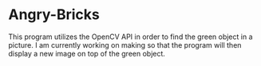# Angry-Bricks
This program utilizes the OpenCV API in order to find the green object in a picture. I am currently working on making so that the program will then display a new image on top of the green object.

